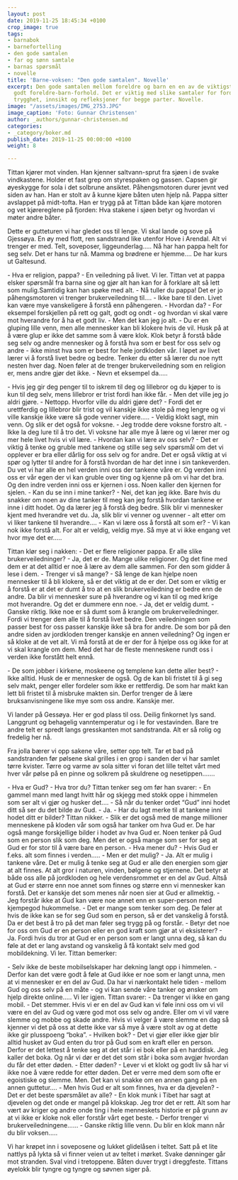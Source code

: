 ```yaml
---
layout: post
date: 2019-11-25 18:45:34 +0100
crop_image: true
tags:
- barnabok
- barnefortelling
- den gode samtalen
- far og sønn samtale
- barnas spørsmål
- novelle
title: 'Barne-voksen: "Den gode samtalen". Novelle'
excerpt: Den gode samtalen mellom foreldre og barn en en av de viktigste tegn på et
  godt foreldre-barn-forhold. Det er viktig med slike samtaler for fordi det skaper
  trygghet, innsikt og refleksjoner for begge parter. Novelle.
image: "/assets/images/IMG_2753.JPG"
image_caption: 'Foto: Gunnar Christensen'
author: _authors/gunnar-christensen.md
categories:
- _category/boker.md
publish_date: 2019-11-25 00:00:00 +0100
weight: 8

---
```

Tittan kjører mot vinden. Han kjenner saltvann-sprut fra sjøen i de svake vindkastene. Holder et fast grep om styrespaken og gassen. Capsen gir øyeskygge for sola i det solbrune ansiktet. Påhengsmotoren durer jevnt ved siden av han. Han er stolt av å kunne kjøre båten uten hjelp nå. Pappa sitter avslappet på midt-tofta. Han er trygg på at Tittan både kan kjøre motoren og vet kjørereglene på fjorden: Hva stakene i sjøen betyr og hvordan vi møter andre båter.  

Dette er gutteturen vi har gledet oss til lenge. Vi skal lande og sove på Gjessøya. En øy med flott, ren sandstrand like utenfor Hove i Arendal. Alt vi trenger er med. Telt, soveposer, liggeunderlag….. Nå har han pappa helt for seg selv. Det er hans tur nå.  Mamma og brødrene er hjemme…. De har kurs ut Galtesund.  

\- Hva er religion, pappa? - En veiledning på livet. Vi ler. Tittan vet at pappa elsker spørsmål fra barna sine og gjør alt han kan for å forklare alt så lett som mulig.Samtidig kan han spøke med alt. - Nå tuller du pappa!  Det er jo påhengsmotoren vi trenger brukerveiledning til…. - Ikke bare til den. Livet kan være mye vanskeligere å forstå enn påhengeren. - Hvordan da? - For eksempel forskjellen på rett og galt, godt og ondt -  og hvordan vi skal være mot hverandre for å ha et godt liv. - Men det kan jeg jo alt. - Du er en gluping lille venn, men alle mennesker kan bli klokere hvis de vil. Husk på at å være glup er ikke det samme som å være klok. Klok betyr å forstå både seg selv og andre mennesker og å forstå hva som er best for oss selv og andre - ikke minst hva som er best for hele jordkloden vår. I løpet av livet lærer vi å forstå livet bedre og bedre. Tenker du etter så lærer du noe nytt nesten hver dag. Noen føler at de trenger brukerveiledning som en religion er, mens andre gjør det ikke. - Nevn et eksempel da….. 

\- Hvis jeg gir deg penger til to iskrem til deg og lillebror og du kjøper to is kun til deg selv, mens lillebror er trist fordi han ikke får. - Men det ville jeg jo aldri gjøre. - Nettopp. Hvorfor ville du aldri gjøre det? - Fordi det er urettferdig og lillebror blir trist og vil kanskje ikke stole på meg lengre og vi ville kanskje ikke være så gode venner videre….. - Veldig klokt sagt, min venn. Og slik er det også for voksne.  - Jeg trodde dere voksne forstro alt. - Ikke la deg lure til å tro det. Vi voksne har alle mye å lære og vi lærer mer og mer hele livet hvis vi vil lære.  - Hvordan kan vi lære av oss selv? - Det er viktig å tenke og gruble med tankene og stille seg selv spørsmål om det vi opplever er bra eller dårlig for oss selv og for andre. Det er også viktig at vi spør og lytter til andre for å forstå hvordan de har det inne i sin tankeverden. Du vet vi har alle en hel verden inni oss der tankene våre er. Og verden inni oss er vår egen der vi kan gruble over ting og kjenne på om vi har det bra. Og den indre verden inni oss er kjernen i oss. Noen kaller den kjernen for sjelen. - Kan du se inn i mine tanker? - Nei, det kan jeg ikke. Bare hvis du snakker om noen av dine tanker til meg kan jeg forstå hvordan tankene er inne i ditt hodet. Og da lærer jeg å forstå deg bedre. Slik blir vi mennesker kjent med hverandre vet du. Ja, slik blir vi venner og uvenner - alt etter om vi liker tankene til hverandre.... - Kan vi lære oss å forstå alt som er? - Vi kan nok ikke forstå alt. For alt er veldig, veldig mye. Så mye at vi ikke engang vet hvor mye det er….. 

Tittan klør seg i nakken: - Det er flere religioner pappa. Er alle slike brukerveiledninger? - Ja, det er de. Mange ulike religioner. Og det fine med dem er at det alltid er noe å lære av dem alle sammen. For den som gidder å lese i dem. - Trenger vi så mange? - Så lenge de kan hjelpe noen mennesker til å bli klokere, så er det viktig at de er der. Det som er viktig er å forstå er at det er dumt å tro at en slik brukerveiledning er bedre enn de andre. Da blir vi mennesker sure på hverandre og vi kan til og med krige mot hverandre. Og det er dummere enn noe.  - Ja, det er veldig dumt. - Ganske riktig. Ikke noe er så dumt som å krangle om brukerveiledninger. Fordi vi trenger dem alle til å forstå livet bedre. Den veiledningen som passer best for oss passer kanskje ikke så bra for andre. De som bor på den andre siden av jordkloden trenger kanskje en annen veiledning? Og ingen er så kloke at de vet alt. Vi må forstå at de er der for å hjelpe oss og ikke for at vi skal krangle om dem. Med det har de fleste menneskene rundt oss i verden ikke forstått helt ennå.  

\- De som jobber i kirkene, moskeene og templene kan dette aller best? - Ikke alltid. Husk de er mennesker de også. Og de kan bli fristet til å gi seg selv makt, penger eller fordeler som ikke er rettferdig. De som har makt kan lett bli fristet til å misbruke makten sin. Derfor trenger de å lære bruksanvisningene like mye som oss andre. Kanskje mer.  

Vi lander på Gessøya. Her er god plass til oss. Deilig finkornet lys sand. Langgrunt og behagelig vanntemperatur og i le for vestavinden. Bare tre andre telt er spredt langs gresskanten mot sandstranda. Alt er så rolig og fredelig her nå.  

Fra jolla bærer vi opp sakene våre, setter opp telt. Tar et bad på sandstranden før pølsene skal grilles i en grop i sanden der vi har samlet tørre kvister. Tørre og varme av sola sitter vi foran det lille teltet vårt med hver vår pølse på en pinne og solkrem på skuldrene og nesetippen……. 

\- Hva er Gud? - Hva tror du? Tittan tenker seg om før han svarer: - En gammel mann med langt hvitt hår og skjegg med stokk oppe i himmelen som ser alt vi gjør og husker det…. - Så når du tenker ordet “Gud” inni hodet ditt så ser du det bilde av Gud.  - Ja. - Har du lagt merke til at tankene inni hodet ditt er bilder?  Tittan nikker. - Slik er det også med de mange millioner menneskene på kloden vår som også har tanker om hva Gud er. De har også mange forskjellige bilder i hodet av hva Gud er. Noen tenker på Gud som en person slik som deg. Men det er også mange som ser for seg at Gud er for stor til å være bare en person. - Hva mener du? - Hvis Gud er f.eks. alt som finnes i verden….. - Men er det mulig? - Ja. Alt er mulig i tankene våre. Det er mulig å tenke seg at Gud er alle den energien som gjør at alt finnes. At alt gror i naturen, vinden, bølgene og stjernene. Det betyr at både oss alle på jordkloden og hele verdensrommet er en del av Gud. Altså at Gud er større enn noe annet som finnes og større enn vi mennesker kan forstå. Det er kanskje det som menes når noen sier at Gud er allmektig. - Jeg forstår ikke at Gud kan være noe annet enn en super-person med kjempegod hukommelse. - Det er mange som tenker som deg. De føler at hvis de ikke kan se for seg Gud som en person, så er det vanskelig å forstå. Da er det best å tro på det man føler seg trygg på og forstår. - Betyr det noe for oss om Gud er en person eller en god kraft som gjør at vi eksisterer?  - Ja. Fordi hvis du tror at Gud er en person som er langt unna deg, så kan du føle at det er lang avstand og vanskelig å få kontakt selv med god mobildekning. Vi ler. Tittan bemerker: 

\- Selv ikke de beste mobilselskaper har dekning langt opp i himmelen. - Derfor kan det være godt å føle at Gud ikke er noe som er langt unna, men at vi mennesker er en del av Gud. Da har vi nærkontakt hele tiden - mellom Gud og oss selv på en måte - og vi kan sende våre tanker og ønsker om hjelp direkte online….. Vi ler igjen. Tittan svarer: - Da trenger vi ikke en gang mobil. - Det stemmer. Hvis vi er en del av Gud kan vi føle inni oss om vi vil være en del av Gud og være god mot oss selv og andre. Eller om vi vil være slemme og mobbe og skade andre. Hvis vi velger å være slemme en dag så kjenner vi det på oss at dette ikke var så mye å være stolt av og at dette ikke gir plusspoeng “boka”. - Hvilken bok? - Det vi gjør eller ikke gjør blir alltid husket av Gud enten du tror på Gud som en kraft eller en person. Derfor er det lettest å tenke seg at det står i ei bok eller på en harddisk. Jeg kaller det boka. Og når vi dør er det det som står i boka som avgjør hvordan du får det etter døden. - Etter døden? - Lever vi et klokt og godt liv så har vi ikke noe å være redde for etter døden. Det er verre med dem som ofte er egoistiske og slemme. Men. Det kan vi snakke om en annen gang på en annen guttetur…. - Men hvis Gud er alt som finnes, hva er da djevelen? - Det er det beste spørsmålet av alle? - En klok munk i Tibet har sagt at djevelen og det onde er mangel på klokskap. Jeg tror det er rett. Alt som har vært av kriger og andre onde ting i hele menneskets historie er på grunn av at vi ikke er kloke nok eller forstår vårt eget beste.  - Derfor trenger vi brukerveiledningene…… - Ganske riktig lille venn. Du blir en klok mann når du blir voksen….. 

Vi har krøpet inn i soveposene og lukket glidelåsen i teltet. Satt på et lite nattlys på lykta så vi finner veien ut av teltet i mørket. Svake dønninger går mot stranden. Sval vind i tretoppene. Båten duver trygt i dreggfeste. Tittans øyelokk blir tyngre og tyngre og søvnen siger på.